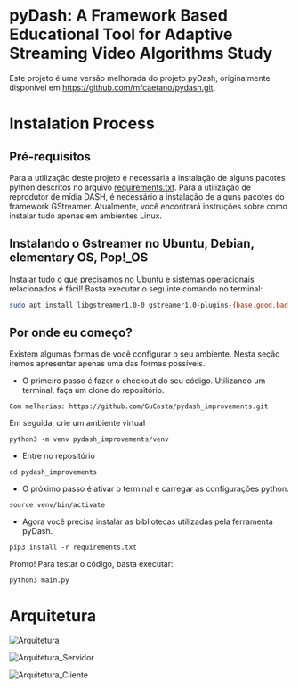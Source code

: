 # pyDash: A Framework Based Educational Tool for Adaptive Streaming Video Algorithms Study
Este projeto é uma versão melhorada do projeto pyDash, originalmente disponível em https://github.com/mfcaetano/pydash.git.

# Instalation Process

## Pré-requisitos

Para a utilização deste projeto é necessária a instalação de alguns pacotes python descritos no arquivo [requirements.txt](requirements.txt). 
Para a utilização de reprodutor de mídia DASH, é necessário a instalação de alguns pacotes do framework GStreamer. Atualmente, você encontrará instruções sobre como instalar tudo apenas em ambientes Linux. 

## Instalando o Gstreamer no Ubuntu, Debian, elementary OS, Pop!_OS
Instalar tudo o que precisamos no Ubuntu e sistemas operacionais relacionados é fácil! Basta executar o seguinte comando no terminal: 

```bash
sudo apt install libgstreamer1.0-0 gstreamer1.0-plugins-{base,good,bad,ugly} gstreamer1.0-tools python3-gi gir1.2-gstreamer-1.0
```
## Por onde eu começo?

Existem algumas formas de você configurar o seu ambiente. Nesta seção iremos apresentar apenas uma das formas possíveis.

* O primeiro passo é fazer o checkout do seu código. Utilizando um terminal, faça um clone do repositório.

```
Com melhorias: https://github.com/GuCosta/pydash_improvements.git
```
Em seguida, crie um ambiente virtual

```
python3 -m venv pydash_improvements/venv
```

* Entre no repositório

```
cd pydash_improvements
```

* O próximo passo é ativar o terminal e carregar as configurações python.

```
source venv/bin/activate
```

* Agora você precisa instalar as bibliotecas utilizadas pela ferramenta pyDash.
```
pip3 install -r requirements.txt
```

Pronto! Para testar o código, basta executar:
```
python3 main.py
```

# Arquitetura 

![Arquitetura](https://user-images.githubusercontent.com/4336448/98450304-85a54800-211a-11eb-93f7-fd4e60c46ed5.png)

![Arquitetura_Servidor](https://user-images.githubusercontent.com/4336448/98450354-ea60a280-211a-11eb-9fd9-1f7e1ddc1f9c.png)

![Arquitetura_Cliente](https://user-images.githubusercontent.com/4336448/98450355-ec2a6600-211a-11eb-9845-298b51f9801e.png)



